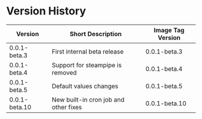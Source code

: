 # Version History

| Version | Short Description | Image Tag Version |
|---------|------------------|------------------|
| 0.0.1-beta.3   | First internal beta release | 0.0.1-beta.3 |
| 0.0.1-beta.4   | Support for steampipe is removed | 0.0.1-beta.4 |
| 0.0.1-beta.5   | Default values changes | 0.0.1-beta.5 |
| 0.0.1-beta.10   | New built-in cron job and other fixes | 0.0.1-beta.10 |